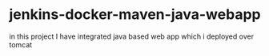 # jenkins-docker-maven-java-webapp

in this project I have integrated java based web app which i deployed over tomcat 
